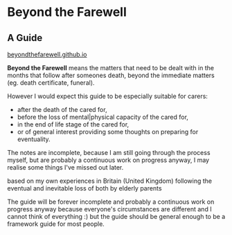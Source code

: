 # Beyond the Farewell
## A Guide

[beyondthefarewell.github.io](https://beyondthefarewell.github.io/)

**Beyond the Farewell** means the matters that need to be dealt with in the months that follow after someones death, beyond the immediate matters (eg. death certificate, funeral).

However I would expect this guide to be especially suitable for carers:

- after the death of the cared for,
- before the loss of mental|physical capacity of the cared for,
- in the end of life stage of the cared for,
- or of general interest providing some thoughts on preparing for eventuality.

The notes are incomplete, because I am still going through the process myself, but are probably a continuous work on progress anyway, I may realise some things I've missed out later.

based on my own experiences in Britain (United Kingdom) following the eventual and inevitable loss of both by elderly parents

The guide will be forever incomplete and probably a continuous work on progress anyway because everyone's circumstances are different and I cannot think of everything :) but the guide should be general enough to be a framework guide for most people.
